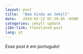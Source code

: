 ```yaml
---
layout: post
title:  "Bem Vindo ao Jekyll"
date:   2019-03-22 07:39:45 -0300
categories: jekyll update
i18n-link: translated-post
lang: pt
---
```

Esse post é em português!